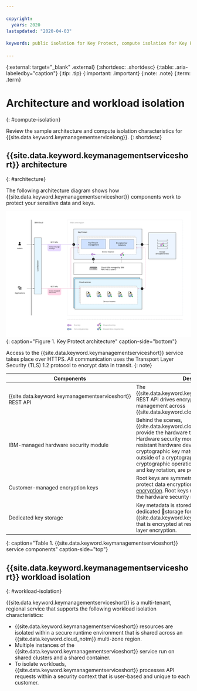 ```yaml
---

copyright:
  years: 2020
lastupdated: "2020-04-03"

keywords: public isolation for Key Protect, compute isolation for Key Protect, Key Protect architecture, workload isolation in Key Protect

---
```


{:external: target="_blank" .external}
{:shortdesc: .shortdesc}
{:table: .aria-labeledby="caption"}
{:tip: .tip}
{:important: .important}
{:note: .note}
{:term: .term}


# Architecture and workload isolation
{: #compute-isolation}

Review the sample architecture and compute isolation characteristics for {{site.data.keyword.keymanagementservicelong}}.
{: shortdesc}

## {{site.data.keyword.keymanagementserviceshort}} architecture
{: #architecture}

The following architecture diagram shows how {{site.data.keyword.keymanagementserviceshort}} components work to protect your sensitive data and keys.

![The diagram shows how Key Protect components protect sensitive data and keys.](images/kp-architecture.svg){: caption="Figure 1. Key Protect architecture" caption-side="bottom"}

Access to the {{site.data.keyword.keymanagementserviceshort}} service takes place over HTTPS. All communication uses the Transport Layer Security (TLS) 1.2 protocol to encrypt data in transit.
{: note}

| Components | Description |
| --- | --- |
| {{site.data.keyword.keymanagementserviceshort}} REST API | The {{site.data.keyword.keymanagementserviceshort}} REST API drives encryption key creation and management across {{site.data.keyword.cloud_notm}} services.|
| IBM-managed hardware security module | Behind the scenes, {{site.data.keyword.cloud_notm}} data centers provide the hardware to protect your keys. Hardware security modules (HSMs) are tamper-resistant hardware devices that store and use cryptographic key material without exposing keys outside of a cryptographic boundary. All cryptographic operations, such as key creation and key rotation, are performed within the HSM. |
| Customer-managed encryption keys | Root keys are symmetric key-wrapping keys that protect data encryption keys with [envelope encryption](/docs/key-protect?topic=key-protect-envelope-encryption). Root keys never leave the boundary of the hardware security module. |
| Dedicated key storage | Key metadata is stored in highly durable, dedicated storage for {{site.data.keyword.keymanagementserviceshort}} that is encrypted at rest with additional application layer encryption. |
{: caption="Table 1. {{site.data.keyword.keymanagementserviceshort}} service components" caption-side="top"}

## {{site.data.keyword.keymanagementserviceshort}} workload isolation
{: #workload-isolation}

{{site.data.keyword.keymanagementserviceshort}} is a multi-tenant, regional service that supports the following workload isolation characteristics: 

- {{site.data.keyword.keymanagementserviceshort}} resources are isolated within a secure runtime environment that is shared across an {{site.data.keyword.cloud_notm}} multi-zone region. 
- Multiple instances of the {{site.data.keyword.keymanagementserviceshort}} service run on shared clusters and a shared container. 
- To isolate workloads, {{site.data.keyword.keymanagementserviceshort}} processes API requests within a security context that is user-based and unique to each customer.
